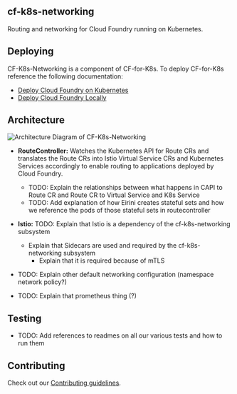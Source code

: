 cf-k8s-networking
---
Routing and networking for Cloud Foundry running on Kubernetes.

## Deploying

CF-K8s-Networking is a component of CF-for-K8s. To deploy CF-for-K8s reference
the following documentation:

* [Deploy Cloud Foundry on
  Kubernetes](https://github.com/cloudfoundry/cf-for-k8s/blob/master/docs/deploy.md)
* [Deploy Cloud Foundry
  Locally](https://github.com/cloudfoundry/cf-for-k8s/blob/6e4ba5cc0514481a0675ea83731449c752b1dcad/docs/deploy-local.md)

## Architecture

![Architecture Diagram of
CF-K8s-Networking](doc/assets/routecontroller-design.png)

* **RouteController:** Watches the Kubernetes API for Route CRs and translates
  the Route CRs into Istio Virtual Service CRs and Kubernetes Services
  accordingly to enable routing to applications deployed by Cloud Foundry.
  * TODO: Explain the relationships between what happens in CAPI to Route CR and
    Route CR to Virtual Service and K8s Service
  * TODO: Add explanation of how Eirini creates stateful sets and how we
    reference the pods of those stateful sets in routecontroller

* **Istio:** TODO: Explain that Istio is a dependency of the cf-k8s-networking
  subsystem
  * Explain that Sidecars are used and required by the cf-k8s-networking
    subsystem
    * Explain that it is required because of mTLS

* TODO: Explain other default networking configuration (namespace network
  policy?)

* TODO: Explain that prometheus thing (?)

## Testing

* TODO: Add references to readmes on all our various tests and how to run them

## Contributing
Check out our [Contributing guidelines](CONTRIBUTING.md).
